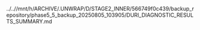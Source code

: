 ../..//mnt/h/ARCHIVE/.UNWRAP/D/STAGE2_INNER/566749f0c439/backup_repository/phase5_5_backup_20250805_103905/DURI_DIAGNOSTIC_RESULTS_SUMMARY.md